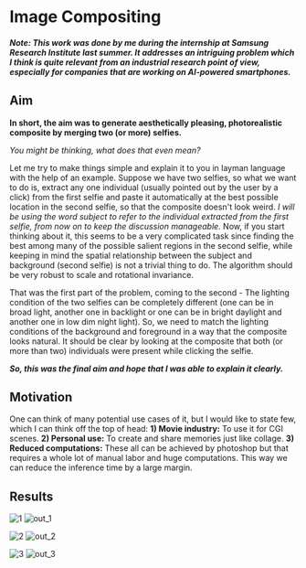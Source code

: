 # Image Compositing

#### *Note: This work was done by me during the internship at Samsung Research Institute last summer. It addresses an intriguing problem which I think is quite relevant from an industrial research point of view, especially for companies that are working on AI-powered smartphones.*

## Aim
**In short, the aim was to generate aesthetically pleasing, photorealistic composite by merging two (or more) selfies.**

*You might be thinking, what does that even mean?*

Let me try to make things simple and explain it to you in layman language with the help of an example. Suppose we have two selfies, so what we want to do is, extract any one individual (usually pointed out by the user by a click) from the first selfie and paste it automatically at the best possible location in the second selfie, so that the composite doesn't look weird. *I will be using the word subject to refer to the individual extracted from the first selfie, from now on to keep the discussion manageable.* Now, if you start thinking about it, this seems to be a very complicated task since finding the best among many of the possible salient regions in the second selfie, while keeping in mind the spatial relationship between the subject and background (second selfie) is not a trivial thing to do. The algorithm should be very robust to scale and rotational invariance. 

That was the first part of the problem, coming to the second - The lighting condition of the two selfies can be completely different (one can be in broad light, another one in backlight or one can be in bright daylight and another one in low dim night light). So, we need to match the lighting conditions of the background and foreground in a way that the composite looks natural. It should be clear by looking at the composite that both (or more than two) individuals were present while clicking the selfie.

***So, this was the final aim and hope that I was able to explain it clearly.*** 

## Motivation

One can think of many potential use cases of it, but I would like to state few, which I can think off the top of head:
**1) Movie industry:** To use it for CGI scenes.  **2) Personal use:** To create and share memories just like collage. 
**3) Reduced computations:** These all can be achieved by photoshop but that requires a whole lot of manual labor and huge computations. This way we can reduce the inference time by a large margin.  

## Results
![1](https://user-images.githubusercontent.com/41862477/49270708-952ca880-f490-11e8-86a7-e9b5e2e483ad.JPG)
![out_1](https://user-images.githubusercontent.com/41862477/49270712-95c53f00-f490-11e8-97c6-878247047365.JPG)

![2](https://user-images.githubusercontent.com/41862477/49270709-95c53f00-f490-11e8-8ca8-384542f324dc.JPG)
![out_2](https://user-images.githubusercontent.com/41862477/49270713-965dd580-f490-11e8-92dd-cdd37dd2e3be.JPG)

![3](https://user-images.githubusercontent.com/41862477/49270711-95c53f00-f490-11e8-99cc-47ec16ddc6d6.JPG)
![out_3](https://user-images.githubusercontent.com/41862477/49270714-965dd580-f490-11e8-8fe9-f889bd42fd2f.JPG)
